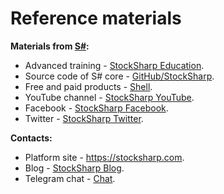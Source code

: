 # Reference materials

**Materials from [S\#](StockSharpAbout.md):**

- Advanced training \- [StockSharp Education](https://stocksharp.com/edu/).
- Source code of S\# core \- [GitHub\/StockSharp](https://github.com/StockSharp/StockSharp).
- Free and paid products \- [Shell](https://stocksharp.com/store/).
- YouTube channel \- [StockSharp YouTube](https://www.youtube.com/@stocksharp).
- Facebook \- [StockSharp Facebook](https://facebook.com/stocksharp).
- Twitter \- [StockSharp Twitter](https://twitter.com/stocksharp).

**Contacts:**

- Platform site \- [https:\/\/stocksharp.com](https://stocksharp.com/). 
- Blog \- [StockSharp Blog](https://stocksharp.com/blog/). 
- Telegram chat \- [Chat](https://t.me/stocksharpchat/361).
